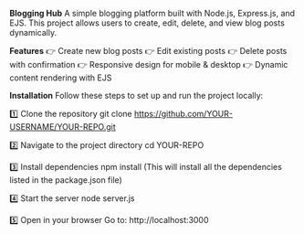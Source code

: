 **Blogging Hub**
A simple blogging platform built with Node.js, Express.js, and EJS. This project allows users to create, edit, delete, and view blog posts dynamically.

**Features**
👉 Create new blog posts
👉 Edit existing posts
👉 Delete posts with confirmation
👉 Responsive design for mobile & desktop
👉 Dynamic content rendering with EJS

**Installation**
Follow these steps to set up and run the project locally:

1️⃣ Clone the repository
git clone https://github.com/YOUR-USERNAME/YOUR-REPO.git

2️⃣ Navigate to the project directory
cd YOUR-REPO

3️⃣ Install dependencies
npm install (This will install all the dependencies listed in the package.json file)

4️⃣ Start the server
node server.js

5️⃣ Open in your browser
Go to: http://localhost:3000

